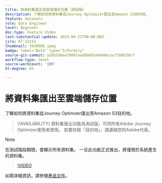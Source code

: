 ```yaml
---
title: 將資料集匯出至雲端儲存位置（測試版）
description: 了解如何將資料集從Journey Optimizer匯出至Amazon S3目的地。
feature: Datasets
role: Data Engineer
level: Beginner
doc-type: Feature Video
last-substantial-update: 2023-04-21T00:00:00Z
jira: KT-13113
thumbnail: 3418688.jpeg
badge: label="Beta" type="Informity"
source-git-commit: a2bb2d9aa79887aad8b891e6460ecacf1b6536c7
workflow-type: tm+mt
source-wordcount: '109'
ht-degree: 6%

---
```



# 將資料集匯出至雲端儲存位置

了解如何將資料集從Journey Optimizer匯出至Amazon S3目的地。

>[!AVAILABILITY]
>資料集匯出功能為測試版，可供所有Adobe Journey Optimizer使用者使用。 若要存取「目的地」，請連絡您的Adobe代表。

>[!NOTE]
>在測試階段期間，會顯示所有資料集。 一旦此功能正式推出，將僅限於系統產生的資料集。

>[!VIDEO](https://video.tv.adobe.com/v/3418688/?quality=12&learn=on)

如需詳細資訊，請參閱[產品文件](https://experienceleague.adobe.com/docs/journey-optimizer/using/data-management/datasets/export-datasets.html?lang=en)。
